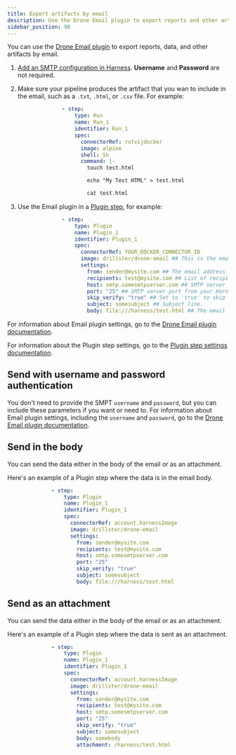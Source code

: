 ```yaml
---
title: Export artifacts by email
description: Use the Drone Email plugin to export reports and other artifacts by email.
sidebar_position: 90
---
```


You can use the [Drone Email plugin](https://plugins.drone.io/plugins/email) to export reports, data, and other artifacts by email.

1. [Add an SMTP configuration in Harness](/docs/platform/notifications/add-smtp-configuration). **Username** and **Password** are not required.
2. Make sure your pipeline produces the artifact that you wan to include in the email, such as a `.txt`, `.html`, or `.csv` file. For example:

   ```yaml
                 - step:
                     type: Run
                     name: Run_1
                     identifier: Run_1
                     spec:
                       connectorRef: rutvijdocker
                       image: alpine
                       shell: Sh
                       command: |-
                         touch test.html

                         echo "My Test HTML" > test.html

                         cat test.html
   ```

3. Use the Email plugin in a [Plugin step](./plugin-step-settings-reference.md), for example:

   ```yaml
                 - step:
                     type: Plugin
                     name: Plugin_1
                     identifier: Plugin_1
                     spec:
                       connectorRef: YOUR_DOCKER_CONNECTOR_ID
                       image: drillster/drone-email ## This is the email plugin image.
                       settings:
                         from: sender@mysite.com ## The email address to send the notification from. Can be the same as the From Address in your Harness SMTP configuration.
                         recipients: test@mysite.com ## List of recipients to send the email to (besides the commit author).
                         host: smtp.somesmtpserver.com ## SMTP server address from your Harness SMTP configuration.
                         port: "25" ## SMTP server port from your Harness SMTP configuration.
                         skip_verify: "true" ## Set to 'true' to skip cert verification.
                         subject: somesubject ## Subject line.
                         body: file:///harness/test.html ## The email body. This can be an inline template or a URL. `file:///` is allowed.
   ```

For information about Email plugin settings, go to the [Drone Email plugin documentation](https://plugins.drone.io/plugins/email).

For information about the Plugin step settings, go to the [Plugin step settings documentation](./plugin-step-settings-reference.md).

## Send with username and password authentication

You don't need to provide the SMPT `username` and `password`, but you can include these parameters if you want or need to. For information about Email plugin settings, including the `username` and `password`, go to the [Drone Email plugin documentation](https://plugins.drone.io/plugins/email).

## Send in the body

You can send the data either in the body of the email or as an attachment.

Here's an example of a Plugin step where the data is in the email body.

```yaml
              - step:
                  type: Plugin
                  name: Plugin_1
                  identifier: Plugin_1
                  spec:
                    connectorRef: account.harnessImage
                    image: drillster/drone-email
                    settings:
                      from: sender@mysite.com
                      recipients: test@mysite.com
                      host: smtp.somesmtpserver.com
                      port: "25"
                      skip_verify: "true"
                      subject: somesubject
                      body: file:///harness/test.html
```

## Send as an attachment

You can send the data either in the body of the email or as an attachment.

Here's an example of a Plugin step where the data is sent as an attachment.

```yaml
              - step:
                  type: Plugin
                  name: Plugin_1
                  identifier: Plugin_1
                  spec:
                    connectorRef: account.harnessImage
                    image: drillster/drone-email
                    settings:
                      from: sender@mysite.com
                      recipients: test@mysite.com
                      host: smtp.somesmtpserver.com
                      port: "25"
                      skip_verify: "true"
                      subject: somesubject
                      body: somebody
                      attachment: /harness/test.html
```
